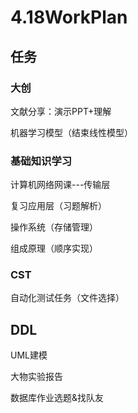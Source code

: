 # 4.18WorkPlan

## 任务

### 大创

文献分享：演示PPT+理解

机器学习模型（结束线性模型）

### 基础知识学习

计算机网络网课---传输层

复习应用层（习题解析）

操作系统（存储管理）

组成原理（顺序实现）

### CST

自动化测试任务（文件选择）

## DDL

UML建模

大物实验报告

数据库作业选题&找队友